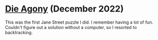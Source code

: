 # [Die Agony](https://www.janestreet.com/puzzles/die-agony-index/) (December 2022)

This was the first Jane Street puzzle I did. I remember having a lot of fun. Couldn't figure out a 
solution without a computer, so I resorted to backtracking.
